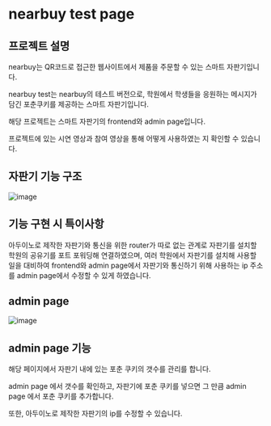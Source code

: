 # nearbuy test page
## 프로젝트 설명
nearbuy는 QR코드로 접근한 웹사이트에서 제품을 주문할 수 있는 스마트 자판기입니다.

nearbuy test는 nearbuy의 테스트 버전으로, 학원에서 학생들을 응원하는 메시지가 담긴 포춘쿠키를 제공하는 스마트 자판기입니다.

해당 프로젝트는 스마트 자판기의 frontend와 admin page입니다.

프로젝트에 있는 시연 영상과 참여 영상을 통해 어떻게 사용하였는 지 확인할 수 있습니다.

## 자판기 기능 구조

![image](https://user-images.githubusercontent.com/20418155/173380812-fc41bba8-70d2-4e23-b7ea-cdbbac015b74.png)

## 기능 구현 시 특이사항

아두이노로 제작한 자판기와 통신을 위한 router가 따로 없는 관계로 자판기를 설치할 학원의 공유기를 포트 포워딩해 연결하였으며, 여러 학원에서 자판기를 설치해 사용할 일을 대비하여 frontend와 admin page에서 자판기와 통신하기 위해 사용하는 ip 주소를 admin page에서 수정할 수 있게 하였습니다.

## admin page

![image](https://user-images.githubusercontent.com/20418155/173382061-c6b54fe7-8817-42eb-a909-fa48fd17b401.png)

## admin page 기능

해당 페이지에서 자판기 내에 있는 포춘 쿠키의 갯수를 관리를 합니다.

admin page 에서 갯수를 확인하고, 자판기에 포춘 쿠키를 넣으면 그 만큼 admin page 에서 포춘 쿠키를 추가합니다.

또한, 아두이노로 제작한 자판기의 ip를 수정할 수 있습니다.
